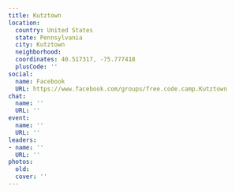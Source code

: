 ```yaml
---
title: Kutztown
location:
  country: United States
  state: Pennsylvania
  city: Kutztown
  neighborhood: 
  coordinates: 40.517317, -75.777418
  plusCode: ''
social:
  name: Facebook
  URL: https://www.facebook.com/groups/free.code.camp.Kutztown
chat:
  name: ''
  URL: ''
event:
  name: ''
  URL: ''
leaders:
- name: ''
  URL: ''
photos:
  old: 
  cover: ''
---
```

